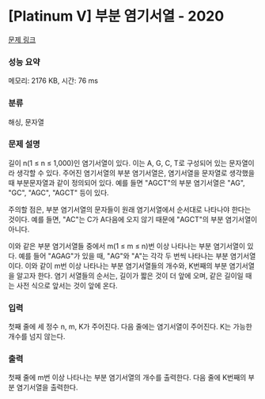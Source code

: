 # [Platinum V] 부분 염기서열 - 2020 

[문제 링크](https://www.acmicpc.net/problem/2020) 

### 성능 요약

메모리: 2176 KB, 시간: 76 ms

### 분류

해싱, 문자열

### 문제 설명

<p>길이 n(1 ≤ n ≤ 1,000)인 염기서열이 있다. 이는 A, G, C, T로 구성되어 있는 문자열이라 생각할 수 있다. 주어진 염기서열의 부분 염기서열은, 염기서열을 문자열로 생각했을 때 부분문자열과 같이 정의되어 있다. 예를 들면 "AGCT"의 부분 염기서열은 "AG", "GC", "AGC", "AGCT" 등이 있다.</p>

<p>주의할 점은, 부분 염기서열의 문자들이 원래 염기서열에서 순서대로 나타나야 한다는 것이다. 예를 들면, "AC"는 C가 A다음에 오지 않기 때문에 "AGCT"의 부분 염기서열이 아니다.</p>

<p>이와 같은 부분 염기서열들 중에서 m(1 ≤ m ≤ n)번 이상 나타나는 부분 염기서열이 있다. 예를 들어 "AGAG"가 있을 때, "AG"와 "A"는 각각 두 번씩 나타나는 부분 염기서열이다. 이와 같이 m번 이상 나타나는 부분 염기서열들의 개수와, K번째의 부분 염기서열을 알고자 한다. 염기 서열들의 순서는, 길이가 짧은 것이 더 앞에 오며, 같은 길이일 때는 사전 식으로 앞서는 것이 앞에 온다.</p>

### 입력 

 <p>첫째 줄에 세 정수 n, m, K가 주어진다. 다음 줄에는 염기서열이 주어진다. K는 가능한 개수를 넘지 않는다.</p>

### 출력 

 <p>첫째 줄에 m번 이상 나타나는 부분 염기서열의 개수를 출력한다. 다음 줄에 K번째의 부분 염기서열을 출력한다.</p>

